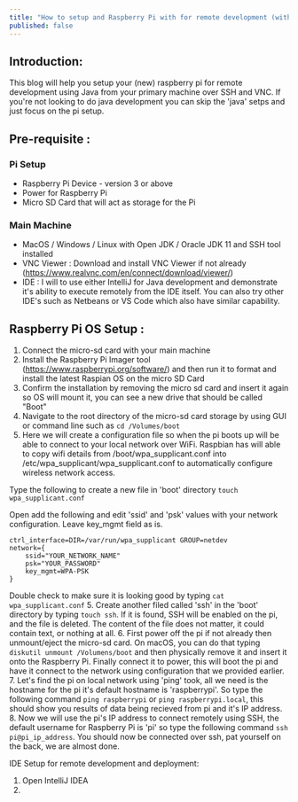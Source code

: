 ```yaml
---
title: "How to setup and Raspberry Pi with for remote development (without mouse/monitor/keyboard)"
published: false
---
```


## Introduction:

This blog will help you setup your (new) raspberry pi for remote development using Java from your primary machine over SSH and VNC. 
If you're not looking to do java development you can skip the 'java' setps and just focus on the pi setup.

## Pre-requisite :

### Pi Setup
- Raspberry Pi Device - version 3 or above
- Power for Raspberry Pi
- Micro SD Card that will act as storage for the Pi

### Main Machine
- MacOS / Windows / Linux with Open JDK / Oracle JDK 11 and SSH tool installed
- VNC Viewer : Download and install VNC Viewer if not already (https://www.realvnc.com/en/connect/download/viewer/)
- IDE : I will to use either IntelliJ for Java development and demonstrate it's ability to execute remotely from the IDE itself. You can also try other IDE's such as Netbeans or VS Code which also have similar capability.

## Raspberry Pi OS Setup  :
1. Connect the micro-sd card with your main machine
2. Install the Raspberry Pi Imager tool (https://www.raspberrypi.org/software/) and then run it to format and install the latest Raspian OS on the micro SD Card
3. Confirm the installation by removing the micro sd card and insert it again so OS will mount it, you can see a new drive that should be called "Boot"
3. Navigate to the root directory of the micro-sd card storage by using GUI or command line such as `cd /Volumes/boot`
4. Here we will create a configuration file so when the pi boots up will be able to connect to your local network over WiFi. Raspbian has will able to copy wifi 
details from /boot/wpa_supplicant.conf into /etc/wpa_supplicant/wpa_supplicant.conf to automatically configure wireless network access.

Type the following to create a new file in 'boot' directory `touch wpa_supplicant.conf`

Open add the following and edit 'ssid' and 'psk' values with your network configuration. Leave key_mgmt field as is.

```
ctrl_interface=DIR=/var/run/wpa_supplicant GROUP=netdev
network={
    ssid="YOUR_NETWORK_NAME"
    psk="YOUR_PASSWORD"
    key_mgmt=WPA-PSK
}
````
Double check to make sure it is looking good by typing `cat wpa_supplicant.conf`
5. Create another filed called 'ssh' in the 'boot' directory by typing `touch ssh`. 
If it is found, SSH will be enabled on the pi, and the file is deleted. The content of the file does not matter, it could contain text, or nothing at all.
6. First power off the pi if not already then unmount/eject the micro-sd card. On macOS, you can do that typing `diskutil unmount /Volumens/boot` and then physically remove it and insert it onto the Raspberry Pi. Finally connect it to power, this will boot the pi and have it connect to the network using configuration that we provided earlier.
7. Let's find the pi on local network using 'ping' took, all we need is the hostname for the pi it's default hostname is 'raspberrypi'. So type the following command `ping raspberrypi` or `ping raspberrypi.local`, this should show you results of data being recieved from pi and it's IP address.
8. Now we will use the pi's IP address to connect remotely using SSH, the default username for Raspberry Pi is 'pi' so type the following command `ssh pi@pi_ip_address`. You should now be connected over ssh, pat yourself on the back, we are almost done.


IDE Setup for remote development and deployment:

1. Open IntelliJ IDEA
2. 
